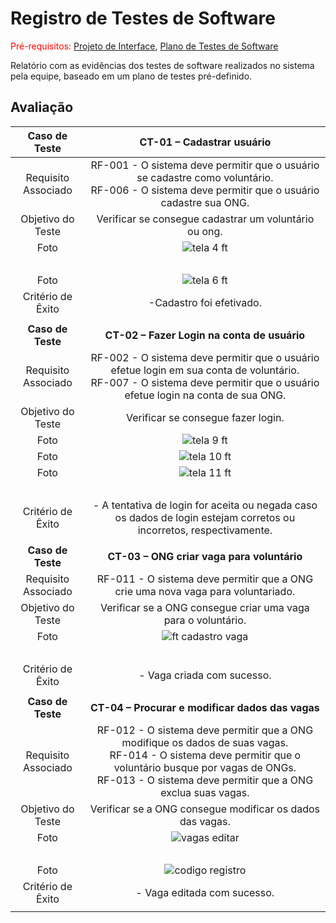 # Registro de Testes de Software

<span style="color:red">Pré-requisitos: <a href="3-Projeto de Interface.md"> Projeto de Interface</a></span>, <a href="8-Plano de Testes de Software.md"> Plano de Testes de Software</a>

Relatório com as evidências dos testes de software realizados no sistema pela equipe, baseado em um plano de testes pré-definido.

## Avaliação

| **Caso de Teste** 	| **CT-01 – Cadastrar usuário** 	|
|:---:	|:---:	|
|	Requisito Associado 	| RF-001 - O sistema deve permitir que o usuário se cadastre como voluntário. <br> RF-006 - O sistema deve permitir que o usuário cadastre sua ONG. |
| Objetivo do Teste 	| Verificar se consegue cadastrar um voluntário ou ong. |
| Foto 	|  ![tela 4 ft](https://github.com/ICEI-PUC-Minas-PMV-ADS/pmv-ads-2023-2-e3-proj-mov-t5-pmv-ads-2023-2-e3-proj-mov-t5-gp3-ong/assets/115049867/52e33709-5ee5-49f0-830c-28762c591d2b)
 <br>   |
 | Foto 	|  ![tela 6 ft](https://github.com/ICEI-PUC-Minas-PMV-ADS/pmv-ads-2023-2-e3-proj-mov-t5-pmv-ads-2023-2-e3-proj-mov-t5-gp3-ong/assets/115049867/e02ccba3-02ce-4740-824c-15e0b5b8a02b) <br>   |
|Critério de Êxito | -Cadastro foi efetivado. |
|  	|  	| 
| **Caso de Teste** 	| **CT-02 – Fazer Login na conta de usuário** 	|
|	Requisito Associado 	| RF-002 - O sistema deve permitir que o usuário efetue login em sua conta de voluntário. <br> RF-007 - O sistema deve permitir que o usuário efetue login na conta de sua ONG. |
| Objetivo do Teste 	| Verificar se consegue fazer login. |
| Foto 	|  ![tela 9 ft](https://github.com/ICEI-PUC-Minas-PMV-ADS/pmv-ads-2023-2-e3-proj-mov-t5-pmv-ads-2023-2-e3-proj-mov-t5-gp3-ong/assets/115049867/ea604923-e9e6-4175-9ec4-91ad5a7e0408) <br> |
| Foto 	| ![tela 10 ft](https://github.com/ICEI-PUC-Minas-PMV-ADS/pmv-ads-2023-2-e3-proj-mov-t5-pmv-ads-2023-2-e3-proj-mov-t5-gp3-ong/assets/115049867/8b517f38-30a4-4b06-be9a-55f442812b9e) <br> |
 | Foto 	| ![tela 11 ft](https://github.com/ICEI-PUC-Minas-PMV-ADS/pmv-ads-2023-2-e3-proj-mov-t5-pmv-ads-2023-2-e3-proj-mov-t5-gp3-ong/assets/115049867/b9b75a16-ea1f-41fd-926b-f4927b58626b)
 <br> |
|Critério de Êxito | - A tentativa de login for aceita ou negada caso os dados de login estejam corretos ou incorretos, respectivamente. |
|  	|  	|
| **Caso de Teste** 	| **CT-03 – ONG criar vaga para voluntário** 	|
|	Requisito Associado 	| RF-011 - O sistema deve permitir que a ONG crie uma nova vaga para voluntariado. |
| Objetivo do Teste 	| Verificar se a ONG consegue criar uma vaga para o voluntário. |
| Foto 	| ![ft cadastro vaga](https://github.com/ICEI-PUC-Minas-PMV-ADS/pmv-ads-2023-2-e3-proj-mov-t5-pmv-ads-2023-2-e3-proj-mov-t5-gp3-ong/assets/115049867/1fe5f5bc-659d-4843-bf1a-49714b0c5d56)
 <br> |
|Critério de Êxito | - Vaga criada com sucesso. |
|  	|  	|
| **Caso de Teste** 	| **CT-04 – Procurar e modificar dados das vagas** 	|
|	Requisito Associado 	| RF-012 - O sistema deve permitir que a ONG modifique os dados de suas vagas. <br> RF-014 - O sistema deve permitir que o voluntário busque por vagas de ONGs. <br> RF-013 - O sistema deve permitir que a ONG exclua suas vagas. |
| Objetivo do Teste 	| Verificar se a ONG consegue modificar os dados das vagas. |
| Foto 	| ![vagas editar](https://github.com/ICEI-PUC-Minas-PMV-ADS/pmv-ads-2023-2-e3-proj-mov-t5-pmv-ads-2023-2-e3-proj-mov-t5-gp3-ong/assets/115049867/9db1a4ad-ce2d-49de-9351-c7e194e2020a)
 <br> |
 | Foto 	| ![codigo registro](https://github.com/ICEI-PUC-Minas-PMV-ADS/pmv-ads-2023-2-e3-proj-mov-t5-pmv-ads-2023-2-e3-proj-mov-t5-gp3-ong/assets/115049867/162cd888-bfcc-4895-b8e7-87d1177e8fa3) <br> |
|Critério de Êxito | - Vaga editada com sucesso. |
|  	|  	|

